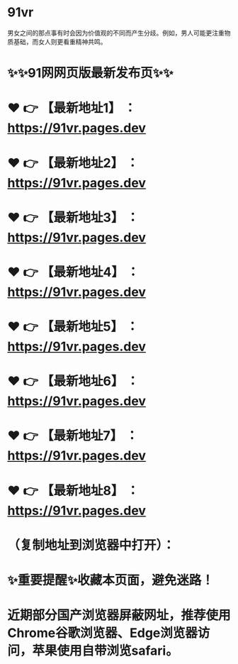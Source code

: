 # 91vr
男女之间的那点事有时会因为价值观的不同而产生分歧。例如，男人可能更注重物质基础，而女人则更看重精神共鸣。

# ✨✨91网网页版最新发布页✨✨
# ❤️ 👉 【最新地址1】 ：https://91vr.pages.dev
# ❤️ 👉 【最新地址2】 ：https://91vr.pages.dev
# ❤️ 👉 【最新地址3】 ：https://91vr.pages.dev
# ❤️ 👉 【最新地址4】 ：https://91vr.pages.dev
# ❤️ 👉 【最新地址5】 ：https://91vr.pages.dev
# ❤️ 👉 【最新地址6】 ：https://91vr.pages.dev
# ❤️ 👉 【最新地址7】 ：https://91vr.pages.dev
# ❤️ 👉 【最新地址8】 ：https://91vr.pages.dev
# （复制地址到浏览器中打开）：
# ✨重要提醒✨收藏本页面，避免迷路！
# 近期部分国产浏览器屏蔽网址，推荐使用Chrome谷歌浏览器、Edge浏览器访问，苹果使用自带浏览safari。

